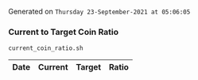 Generated on `Thursday 23-September-2021 at 05:06:05`

### Current to Target Coin Ratio
`current_coin_ratio.sh`

Date|Current|Target|Ratio
---|---|---|---
